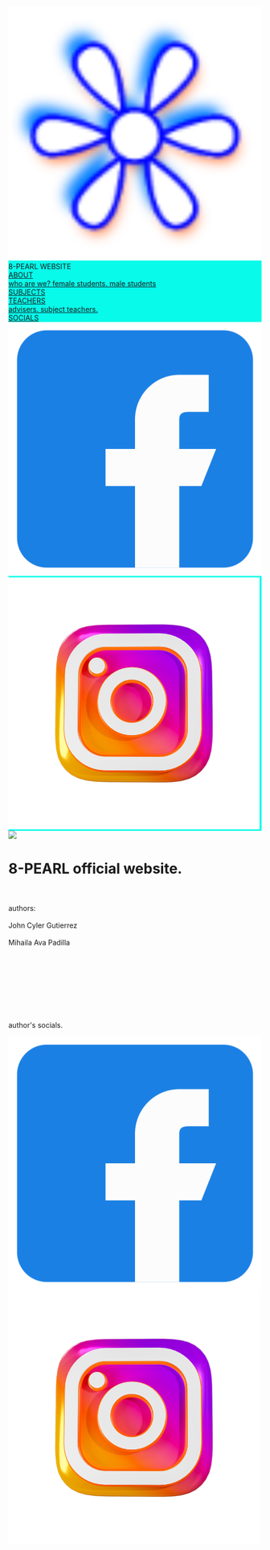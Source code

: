 <!DOCTYPE html>
<html>
<head>
<style>
ul {
  list-style-type: none;
  margin: 0;
  padding: 0;
  overflow: hidden;
  background-color: #07faea;
}

li {
  float: left;font-weight: 100;
}

li a {
  display: block;
  color: black;
  text-align: center;
  padding: 14px 16px;
  text-decoration:none;font-family: system-ui, -apple-system, BlinkMacSystemFont, 'Segoe UI', Roboto, Oxygen, Ubuntu, Cantarell, 'Open Sans', 'Helvetica Neue', sans-serif;
}

li a:hover {
  background-color: #111;color: #07faea;
}

.pababa{
  display:none;position:fixed;background:white;min-width:160px
}

.dropdown:hover .pababa {
  display:inline-block;background-color:#333;text-align: left;font-weight: bold;
}

.dropdown.bg:hover  {
  background-color:#111;
}

.cover {height: 860px;width: 100%;padding-top: 10px;}

footer {
  background-color: black; color: #07faea;text-align:center;position:fixed; bottom:0;width:100%;flex: auto;
}

h1 {font-family: Arial, Helvetica, sans-serif;text-align:left;color: #07faea;}

.footer {float: left;text-align: left;font-family:Arial, Helvetica, sans-serif;color:#07faea
}

body {background-color: Black;
}

.favicon { width:30px;height:30px;padding:0;margin:0}

.insta {width:50px;height:50px;}

.logo {background-color: #333;}

p {color: #07faea}


</style>
</head>


<body>

<ul>
  <dropdown>
   
    
   <li class="logo"><a href="https://www.facebook.com/profile.php?id=61551902606644&__cft__[0]=AZUe3lXK13Su8aY-hpI2f1DQjU4ASvv9TWVQa-TB3GEayyA48T51_xE-TkdKdqPH-O5Jl1RQsk6sBspqFLB29fa3U3h0fg4zgNApZE8Jl9ULlYCD8qUEfBpMTFpmnx6YogWxNNyN1Y1igBgr7PEVOnmSFZhfk53K8fp0XvVD7SybNq2jc7kNB69-eFF3WRTWM8U&__tn__=-UC%2CP-R"><img class="favicon" src='logo.png'></a></li>
   <li><a> 8-PEARL WEBSITE </a></li>
   <li class="dropdown">
      <a href="#">ABOUT</a>
      <div class="pababa">
        <a href="#PT1"> who are we? </a>
        <a href="Female students.html"> female students. </a>
        <a href="Male.html"> male students </a>
      </div>
    </li>
  </dropdown>

  <li><a href="#contact"> SUBJECTS </a></li>
  <dropdown>
    <li class="dropdown">
      <a href="#"> TEACHERS </a>
      <div class="pababa">
        <a href="#PT1"> advisers. </a>
        <a href="#PT2"> subject teachers. </a>
      </div>
    </li>
  </dropdown>
  <dropdown>
    <li class="dropdown">
      <a href="#">SOCIALS</a>
      <div class="pababa">
        <a class="active" href="https://www.facebook.com/profile.php?id=61551902606644&__cft__[0]=AZUe3lXK13Su8aY-hpI2f1DQjU4ASvv9TWVQa-TB3GEayyA48T51_xE-TkdKdqPH-O5Jl1RQsk6sBspqFLB29fa3U3h0fg4zgNApZE8Jl9ULlYCD8qUEfBpMTFpmnx6YogWxNNyN1Y1igBgr7PEVOnmSFZhfk53K8fp0XvVD7SybNq2jc7kNB69-eFF3WRTWM8U&__tn__=-UC%2CP-R"><img class="insta" src='Navigation Bar.png'></a>
        <a href="https://web.facebook.com/?_rdc=1&_rdr"><img class="insta" src='Instagram Logo.png' ></a>
      </div>
    </li>
  </dropdown>
</ul>

<img class="cover" src="Homepage.png">

<div class="footer">
<p color="#07faea"> 
    
  <h1>8-PEARL official website.</h1>
  <br> 
  <br>
  authors:
  <br>
  <br>   
  John Cyler Gutierrez
  <br>
  <br>
  Mihaila Ava Padilla 
  
</p>



</div>

<br>
<br>
<br>
<br>
<br>
<br>
<br>
<right>
  <p> author's socials.</p>
<a class="active" href="https://www.facebook.com/johncyler.gutierrez?__cft__[0]=AZWbYk1uKEsq8_GzU6d6hP6zfVMpK1VsyNNrHFg1Y-u1PYtI8St19i5tldMiXQ_U2KXcgWO9kkisI9Rh-E5zNLVUGtyehftztZTDeF1fpONMpImZSY8fdIhojh0C68Vs2oIhwUxV4usBnHT33hZfmwXuQtmvxnl8cD8tF5EyXEhDzO65oMEIqClZd1N-sdgOj5hBHg0nNlUH4VgkS9ECqJc3&__tn__=-UC%2CP-R"><img class="insta" src='Navigation Bar.png'></a>
  <a href="https://www.instagram.com/cilr_gtz/#"><img class="insta" src='Instagram Logo.png' ></a>
</right>


  


</body>
</html>
